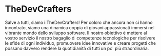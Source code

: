 # TheDevCrafters

Salve a tutti, siamo i TheDevCrafters!
Per coloro che ancora non ci hanno incontrato, siamo una dinamica coppia di giovani appassionati immersi nel vibrante mondo dello sviluppo software. Il nostro obiettivo è mettere al vostro servizio il nostro bagaglio di competenze tecnologiche per risolvere le sfide di ogni individuo, promuovere idee innovative e creare progetti che possano davvero rendere la quotidianità di tutti un po' più straordinaria.  